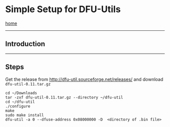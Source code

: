 # Simple Setup for DFU-Utils

[home](README.md)

---
## Introduction

---

## Steps
Get the release from http://dfu-util.sourceforge.net/releases/ and download `dfu-util-0.11.tar.gz`

```
cd ~/Downloads
tar -zxf dfu-util-0.11.tar.gz --directory ~/dfu-util
cd ~/dfu-util
./configure
make
sudo make install
dfu-util -a 0 --dfuse-address 0x08000000 -D  <directory of .bin file> 
```
